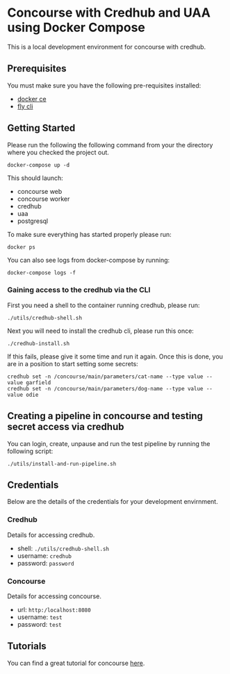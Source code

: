 # Concourse with Credhub and UAA using Docker Compose

This is a local development environment for concourse with credhub.

## Prerequisites

You must make sure you have the following pre-requisites installed: 

 - [docker ce](https://docs.docker.com/get-docker/)
 - [fly cli](https://github.com/concourse/concourse/releases)

## Getting Started

Please run the following the following command from your the directory
where you checked the project out.

```shell
docker-compose up -d
```

This should launch:
 
 - concourse web
 - concourse worker
 - credhub 
 - uaa
 - postgresql

To make sure everything has started properly please run: 

```shell
docker ps
```

You can also see logs from docker-compose by running: 

```shell
docker-compose logs -f
```

### Gaining access to the credhub via the CLI

First you need a shell to the container running credhub, please run:

```shell
./utils/credhub-shell.sh
```

Next you will need to install the credhub cli, please run this once: 

```shell
./credhub-install.sh
```

If this fails, please give it some time and run it again. Once this is done, you are in a position to start setting some secrets:

```shell
credhub set -n /concourse/main/parameters/cat-name --type value --value garfield
credhub set -n /concourse/main/parameters/dog-name --type value --value odie
```

## Creating a pipeline in concourse and testing secret access via credhub

You can login, create, unpause and run the test pipeline by running the 
following script:

```shell
./utils/install-and-run-pipeline.sh
```

## Credentials

Below are the details of the credentials for your development envirnment.

### Credhub

Details for accessing credhub.

 - shell: `./utils/credhub-shell.sh`
 - username: `credhub`
 - password: `password`

### Concourse

Details for accessing concourse.

 - url: `http:/localhost:8080`
 - username: `test`
 - password: `test`

## Tutorials

You can find a great tutorial for concourse [here](https://concoursetutorial.com/).